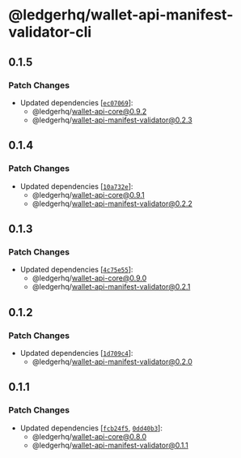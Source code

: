 # @ledgerhq/wallet-api-manifest-validator-cli

## 0.1.5

### Patch Changes

- Updated dependencies [[`ec07069`](https://github.com/LedgerHQ/wallet-api/commit/ec07069b2a5c0ed455df17aaac5e9690a73896c3)]:
  - @ledgerhq/wallet-api-core@0.9.2
  - @ledgerhq/wallet-api-manifest-validator@0.2.3

## 0.1.4

### Patch Changes

- Updated dependencies [[`10a732e`](https://github.com/LedgerHQ/wallet-api/commit/10a732e5986e482077b28679b7a68c078e9c4884)]:
  - @ledgerhq/wallet-api-core@0.9.1
  - @ledgerhq/wallet-api-manifest-validator@0.2.2

## 0.1.3

### Patch Changes

- Updated dependencies [[`4c75e55`](https://github.com/LedgerHQ/wallet-api/commit/4c75e55da8bffd1a76e97bb3f3eb48dab56223f8)]:
  - @ledgerhq/wallet-api-core@0.9.0
  - @ledgerhq/wallet-api-manifest-validator@0.2.1

## 0.1.2

### Patch Changes

- Updated dependencies [[`1d709c4`](https://github.com/LedgerHQ/wallet-api/commit/1d709c4ac836d490b1aa0e2aa65071d5bfa1d2c0)]:
  - @ledgerhq/wallet-api-manifest-validator@0.2.0

## 0.1.1

### Patch Changes

- Updated dependencies [[`fcb24f5`](https://github.com/LedgerHQ/wallet-api/commit/fcb24f541ad04698185ad7a58280513d42d2669f), [`0dd40b3`](https://github.com/LedgerHQ/wallet-api/commit/0dd40b31c74fe2fa5f87d2df47944aa5fe652a9a)]:
  - @ledgerhq/wallet-api-core@0.8.0
  - @ledgerhq/wallet-api-manifest-validator@0.1.1
